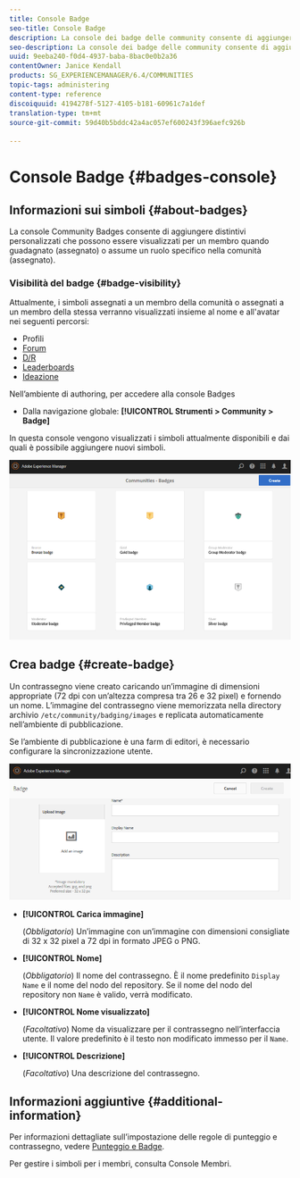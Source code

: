 ```yaml
---
title: Console Badge
seo-title: Console Badge
description: La console dei badge delle community consente di aggiungere dei simboli personalizzati che possono essere visualizzati per i membri al momento della loro acquisizione (assegnazione) o di un ruolo specifico nella comunità (assegnazione)
seo-description: La console dei badge delle community consente di aggiungere dei simboli personalizzati che possono essere visualizzati per i membri al momento della loro acquisizione (assegnazione) o di un ruolo specifico nella comunità (assegnazione)
uuid: 9eeba240-f0d4-4937-baba-8bac0e0b2a36
contentOwner: Janice Kendall
products: SG_EXPERIENCEMANAGER/6.4/COMMUNITIES
topic-tags: administering
content-type: reference
discoiquuid: 4194278f-5127-4105-b181-60961c7a1def
translation-type: tm+mt
source-git-commit: 59d40b5bddc42a4ac057ef600243f396aefc926b

---
```



# Console Badge {#badges-console}

## Informazioni sui simboli {#about-badges}

La console Community Badges consente di aggiungere distintivi personalizzati che possono essere visualizzati per un membro quando guadagnato (assegnato) o assume un ruolo specifico nella comunità (assegnato).

### Visibilità del badge {#badge-visibility}

Attualmente, i simboli assegnati a un membro della comunità o assegnati a un membro della stessa verranno visualizzati insieme al nome e all&#39;avatar nei seguenti percorsi:

* Profili
* [Forum](forum.md)
* [D/R](working-with-qna.md)
* [Leaderboards](enabling-leaderboard.md)
* [Ideazione](ideation-feature.md)

Nell’ambiente di authoring, per accedere alla console Badges

* Dalla navigazione globale: **[!UICONTROL Strumenti > Community > Badge]**

In questa console vengono visualizzati i simboli attualmente disponibili e dai quali è possibile aggiungere nuovi simboli.

![chlimage_1-242](assets/chlimage_1-242.png)

## Crea badge {#create-badge}

Un contrassegno viene creato caricando un’immagine di dimensioni appropriate (72 dpi con un’altezza compresa tra 26 e 32 pixel) e fornendo un nome. L’immagine del contrassegno viene memorizzata nella directory archivio `/etc/community/badging/images` e replicata automaticamente nell’ambiente di pubblicazione.

Se l’ambiente di pubblicazione è una farm di editori, è necessario configurare la sincronizzazione [](sync.md)utente.

![chlimage_1-243](assets/chlimage_1-243.png)

* **[!UICONTROL Carica immagine]**

   (*Obbligatorio*) Un’immagine con un’immagine con dimensioni consigliate di 32 x 32 pixel a 72 dpi in formato JPEG o PNG.

* **[!UICONTROL Nome]**

   (*Obbligatorio*) Il nome del contrassegno. È il nome predefinito `Display Name` e il nome del nodo del repository. Se il nome del nodo del repository non `Name` è valido, verrà modificato.

* **[!UICONTROL Nome visualizzato]**

   (*Facoltativo*) Nome da visualizzare per il contrassegno nell’interfaccia utente. Il valore predefinito è il testo non modificato immesso per il `Name`.

* **[!UICONTROL Descrizione]**

   (*Facoltativo*) Una descrizione del contrassegno.

## Informazioni aggiuntive {#additional-information}

Per informazioni dettagliate sull’impostazione delle regole di punteggio e contrassegno, vedere [Punteggio e Badge](implementing-scoring.md).

Per gestire i simboli per i membri, consulta Console [](members.md)Membri.
